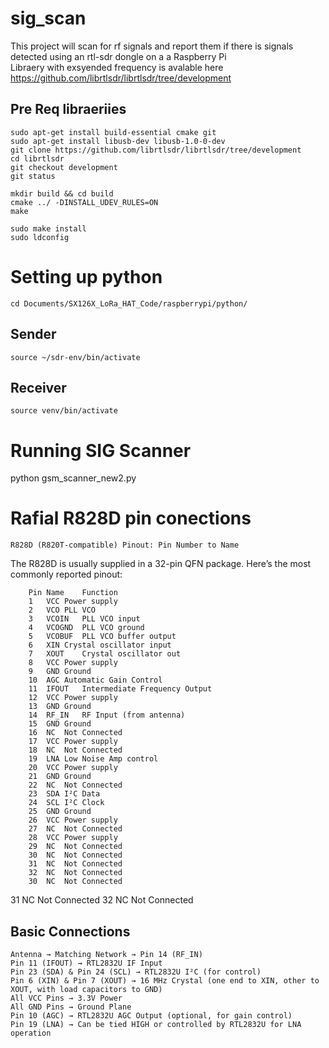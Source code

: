 # sig_scan
This project will scan for rf signals and report them if there is signals detected using an rtl-sdr dongle on a a Raspberry Pi<br>
Libraery with exsyended frequency is avalable here https://github.com/librtlsdr/librtlsdr/tree/development<br>
## Pre Req libraeriies
    sudo apt-get install build-essential cmake git
    sudo apt-get install libusb-dev libusb-1.0-0-dev
    git clone https://github.com/librtlsdr/librtlsdr/tree/development
    cd librtlsdr
    git checkout development
    git status

    mkdir build && cd build
    cmake ../ -DINSTALL_UDEV_RULES=ON
    make

    sudo make install
    sudo ldconfig
# Setting up python 
    cd Documents/SX126X_LoRa_HAT_Code/raspberrypi/python/
## Sender 
    source ~/sdr-env/bin/activate
## Receiver
    source venv/bin/activate
# Running SIG Scanner
python gsm_scanner_new2.py

# Rafial R828D pin conections

    R828D (R820T-compatible) Pinout: Pin Number to Name

The R828D is usually supplied in a 32-pin QFN package. Here’s the most commonly reported pinout:

        Pin	Name	Function
        1	VCC	Power supply
        2	VCO	PLL VCO
        3	VCOIN	PLL VCO input
        4	VCOGND	PLL VCO ground
        5	VCOBUF	PLL VCO buffer output
        6	XIN	Crystal oscillator input
        7	XOUT	Crystal oscillator out
        8	VCC	Power supply
        9	GND	Ground
        10	AGC	Automatic Gain Control
        11	IFOUT	Intermediate Frequency Output
        12	VCC	Power supply
        13	GND	Ground
        14	RF_IN	RF Input (from antenna)
        15	GND	Ground
        16	NC	Not Connected
        17	VCC	Power supply
        18	NC	Not Connected
        19	LNA	Low Noise Amp control
        20	VCC	Power supply
        21	GND	Ground
        22	NC	Not Connected
        23	SDA	I²C Data
        24	SCL	I²C Clock
        25	GND	Ground
        26	VCC	Power supply
        27	NC	Not Connected
        28	VCC	Power supply
        29	NC	Not Connected
        30	NC	Not Connected
        31	NC	Not Connected
        32	NC	Not Connected
        30	NC	Not Connected
31	NC	Not Connected
32	NC	Not Connected
## Basic Connections

    Antenna → Matching Network → Pin 14 (RF_IN)
    Pin 11 (IFOUT) → RTL2832U IF Input
    Pin 23 (SDA) & Pin 24 (SCL) → RTL2832U I²C (for control)
    Pin 6 (XIN) & Pin 7 (XOUT) → 16 MHz Crystal (one end to XIN, other to XOUT, with load capacitors to GND)
    All VCC Pins → 3.3V Power
    All GND Pins → Ground Plane
    Pin 10 (AGC) → RTL2832U AGC Output (optional, for gain control)
    Pin 19 (LNA) → Can be tied HIGH or controlled by RTL2832U for LNA operation
